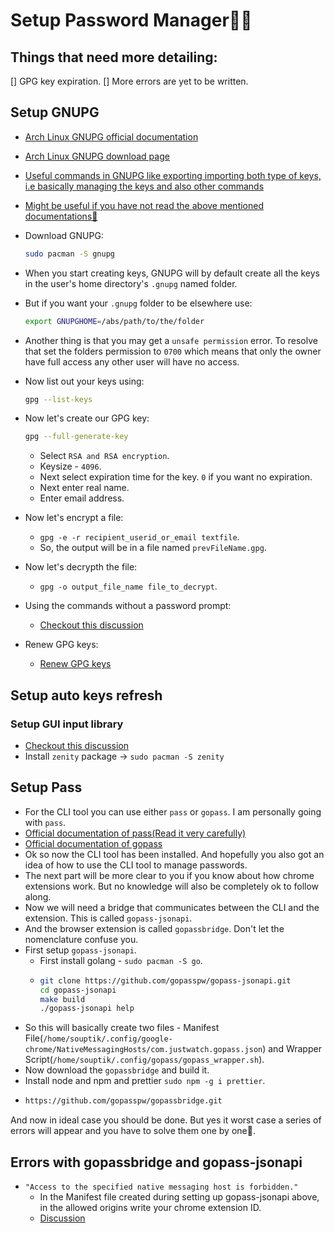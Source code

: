 # Setup Password Manager🔑🔑

## Things that need more detailing:

[] GPG key expiration.
[] More errors are yet to be written.

## Setup GNUPG

- [Arch Linux GNUPG official documentation](https://wiki.archlinux.org/title/GnuPG)
- [Arch Linux GNUPG download page](https://archlinux.org/packages/core/x86_64/gnupg/)
- [Useful commands in GNUPG like exporting importing both type of keys, i.e basically managing the keys and also other commands](https://kb.iu.edu/d/awiu)
- [Might be useful if you have not read the above mentioned documentations🤫](https://superuser.com/questions/814409/gnupg-opengpg-recovering-public-key-from-private-key)
- Download GNUPG:
  ```bash
  sudo pacman -S gnupg
  ```
- When you start creating keys, GNUPG will by default create all the keys in the user's home directory's `.gnupg` named folder.
- But if you want your `.gnupg` folder to be elsewhere use:
  ```bash
  export GNUPGHOME=/abs/path/to/the/folder
  ```
- Another thing is that you may get a `unsafe permission` error. To resolve that set the folders permission to `0700` which means that only the owner have full access any other user will have no access.
- Now list out your keys using:
  ```bash
  gpg --list-keys
  ```
- Now let's create our GPG key:
  ```bash
  gpg --full-generate-key
  ```
  - Select `RSA and RSA encryption`.
  - Keysize - `4096`.
  - Next select expiration time for the key. `0` if you want no expiration.
  - Next enter real name.
  - Enter email address.

- Now let's encrypt a file:
  - `gpg -e -r recipient_userid_or_email textfile`.
  - So, the output will be in a file named `prevFileName.gpg`.
- Now let's decrypth the file:
  - `gpg -o output_file_name file_to_decrypt`.

- Using the commands without a password prompt:
  - [Checkout this discussion](https://unix.stackexchange.com/questions/60213/gpg-asks-for-password-even-with-passphrase)
- Renew GPG keys:
  - [Renew GPG keys](https://gist.github.com/krisleech/760213ed287ea9da85521c7c9aac1df0)

## Setup auto keys refresh

### Setup GUI input library

- [Checkout this discussion](https://unix.stackexchange.com/questions/603682/bash-script-request-input-via-gui)
- Install `zenity` package -> `sudo pacman -S zenity`

## Setup Pass

- For the CLI tool you can use either `pass` or `gopass`. I am personally going with `pass`.
- [Official documentation of pass(Read it very carefully)](https://www.passwordstore.org/)
- [Official documentation of gopass](https://www.gopass.pw/)
- Ok so now the CLI tool has been installed. And hopefully you also got an idea of how to use the CLI tool to manage passwords.
- The next part will be more clear to you if you know about how chrome extensions work. But no knowledge will also be completely ok to follow along.
- Now we will need a bridge that communicates between the CLI and the extension. This is called `gopass-jsonapi`.
- And the browser extension is called `gopassbridge`. Don't let the nomenclature confuse you.
- First setup `gopass-jsonapi`.
  - First install golang - `sudo pacman -S go`.
  - ```bash
    git clone https://github.com/gopasspw/gopass-jsonapi.git
    cd gopass-jsonapi
    make build
    ./gopass-jsonapi help
    ```
- So this will basically create two files - Manifest File(`/home/souptik/.config/google-chrome/NativeMessagingHosts/com.justwatch.gopass.json`) and Wrapper Script(`/home/souptik/.config/gopass/gopass_wrapper.sh`).
- Now download the `gopassbridge` and build it.
 - Install node and npm and prettier `sudo npm -g i prettier`.
 - ```bash
   https://github.com/gopasspw/gopassbridge.git
   ```

And now in ideal case you should be done. But yes it worst case a series of errors will appear and you have to solve them one by one🧐.

## Errors with gopassbridge and gopass-jsonapi

- `"Access to the specified native messaging host is forbidden."`
  - In the Manifest file created during setting up gopass-jsonapi above, in the allowed origins write your chrome extension ID.
  - [Discussion](https://stackoverflow.com/questions/20216224/chrome-native-messaging-error-access-to-the-specified-native-messaging-host-i)
